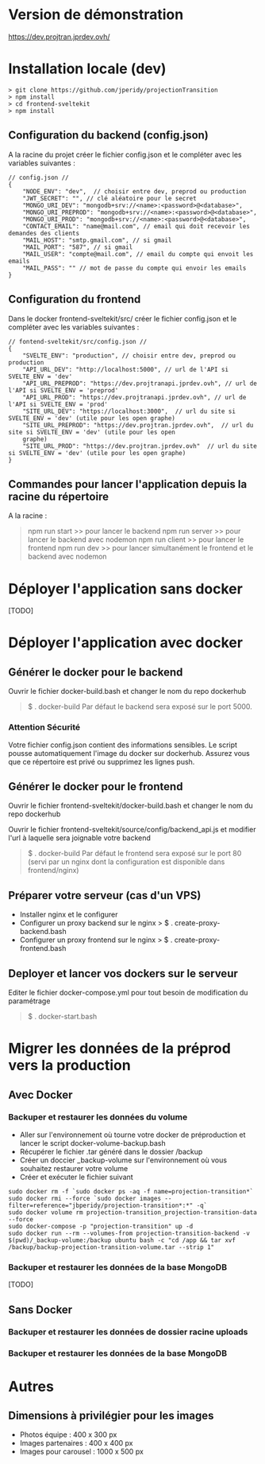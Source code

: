 # Version de démonstration

https://dev.projtran.jprdev.ovh/

# Installation locale (dev)
```
> git clone https://github.com/jperidy/projectionTransition
> npm install
> cd frontend-sveltekit 
> npm install
```
## Configuration du backend (config.json)
A la racine du projet créer le fichier config.json et le compléter avec les variables suivantes :  
```
// config.json //
{
    "NODE_ENV": "dev",  // choisir entre dev, preprod ou production
    "JWT_SECRET": "", // clé aléatoire pour le secret
    "MONGO_URI_DEV": "mongodb+srv://<name>:<password>@<database>",
    "MONGO_URI_PREPROD": "mongodb+srv://<name>:<password>@<database>",
    "MONGO_URI_PROD": "mongodb+srv://<name>:<password>@<database>",
    "CONTACT_EMAIL": "name@mail.com", // email qui doit recevoir les demandes des clients
    "MAIL_HOST": "smtp.gmail.com", // si gmail
    "MAIL_PORT": "587", // si gmail
    "MAIL_USER": "compte@mail.com", // email du compte qui envoit les emails
    "MAIL_PASS": "" // mot de passe du compte qui envoir les emails
}
```
## Configuration du frontend
Dans le docker frontend-sveltekit/src/ créer le fichier config.json et le compléter avec les variables suivantes :
```
// fontend-sveltekit/src/config.json //
{
    "SVELTE_ENV": "production", // choisir entre dev, preprod ou production
    "API_URL_DEV": "http://localhost:5000", // url de l'API si SVELTE_ENV = 'dev'
    "API_URL_PREPROD": "https://dev.projtranapi.jprdev.ovh", // url de l'API si SVELTE_ENV = 'preprod'
    "API_URL_PROD": "https://dev.projtranapi.jprdev.ovh", // url de l'API si SVELTE_ENV = 'prod'
    "SITE_URL_DEV": "https://localhost:3000",  // url du site si SVELTE_ENV = 'dev' (utile pour les open graphe)
    "SITE_URL_PREPROD": "https://dev.projtran.jprdev.ovh",  // url du site si SVELTE_ENV = 'dev' (utile pour les open 
    graphe)
    "SITE_URL_PROD": "https://dev.projtran.jprdev.ovh"  // url du site si SVELTE_ENV = 'dev' (utile pour les open graphe)
}
```
## Commandes pour lancer l'application depuis la racine du répertoire
A la racine :

>npm run start >> pour lancer le backend
>npm run server >> pour lancer le backend avec nodemon
>npm run client >> pour lancer le frontend
>npm run dev >> pour lancer simultanément le frontend et le backend avec nodemon

# Déployer l'application sans docker

[TODO]

# Déployer l'application avec docker

## Générer le docker pour le backend
Ouvrir le fichier docker-build.bash et changer le nom du repo dockerhub
> $ . docker-build <version>
Par défaut le backend sera exposé sur le port 5000.
### Attention Sécurité
Votre fichier config.json contient des informations sensibles. Le script pousse automatiquement l'image du docker sur dockerhub. Assurez vous que ce répertoire est privé ou supprimez les lignes push.

## Générer le docker pour le frontend
Ouvrir le fichier frontend-sveltekit/docker-build.bash et changer le nom du repo dockerhub

Ouvrir le fichier frontend-sveltekit/source/config/backend_api.js et modifier l'url à laquelle sera joignable votre backend
> $ . docker-build <version>
Par défaut le frontend sera exposé sur le port 80 (servi par un nginx dont la configuration est disponible dans frontend/nginx)

## Préparer votre serveur (cas d'un VPS)
- Installer nginx et le configurer
- Configurer un proxy backend sur le nginx > $ . create-proxy-backend.bash <domain> <port>
- Configurer un proxy frontend sur le nginx > $ . create-proxy-frontend.bash <domain> <port>

## Deployer et lancer vos dockers sur le serveur
Editer le fichier docker-compose.yml pour tout besoin de modification du paramétrage
>$ . docker-start.bash

# Migrer les données de la préprod vers la production

## Avec Docker
### Backuper et restaurer les données du volume
- Aller sur l'environnement où tourne votre docker de préproduction et lancer le script docker-volume-backup.bash
- Récupérer le fichier .tar généré dans le dossier /backup
- Créer un doccier _backup-volume sur l'environnement où vous souhaitez restaurer votre volume
- Créer et exécuter le fichier suivant
```
sudo docker rm -f `sudo docker ps -aq -f name=projection-transition*`
sudo docker rmi --force `sudo docker images --filter=reference="jbperidy/projection-transition*:*" -q`
sudo docker volume rm projection-transition_projection-transition-data --force
sudo docker-compose -p "projection-transition" up -d
sudo docker run --rm --volumes-from projection-transition-backend -v $(pwd)/_backup-volume:/backup ubuntu bash -c "cd /app && tar xvf /backup/backup-projection-transition-volume.tar --strip 1"
```
### Backuper et restaurer les données de la base MongoDB
[TODO]

## Sans Docker
### Backuper et restaurer les données de dossier racine uploads
### Backuper et restaurer les données de la base MongoDB

# Autres

## Dimensions à privilégier pour les images
- Photos équipe : 400 x 300 px
- Images partenaires : 400 x 400 px
- Images pour carousel : 1000 x 500 px